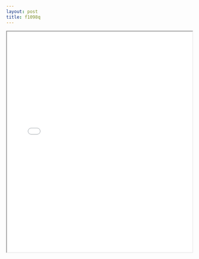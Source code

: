 ```yaml
---
layout: post
title: f1098q
---
```


<div class="pdf-container">
<iframe src="/ea/assets/pdfs/forms/f1098q.pdf" height="600" width="100%" allowFullScreen="true"></iframe>
</div>

